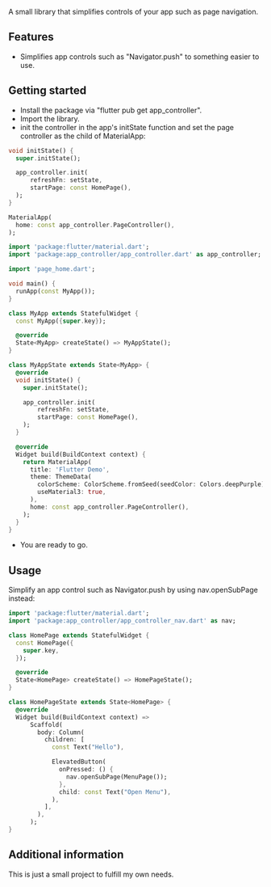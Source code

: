 A small library that simplifies controls of your app such as page navigation.

## Features

- Simplifies app controls such as "Navigator.push" to something easier to use.

## Getting started

- Install the package via "flutter pub get app_controller".
- Import the library.
- init the controller in the app's initState function and set the page controller as the child of MaterialApp:
```dart
void initState() {
  super.initState();

  app_controller.init(
      refreshFn: setState,
      startPage: const HomePage(),
  );
}
```

```dart
MaterialApp(
  home: const app_controller.PageController(),
);
```

```dart
import 'package:flutter/material.dart';
import 'package:app_controller/app_controller.dart' as app_controller;

import 'page_home.dart';

void main() {
  runApp(const MyApp());
}

class MyApp extends StatefulWidget {
  const MyApp({super.key});

  @override
  State<MyApp> createState() => MyAppState();
}

class MyAppState extends State<MyApp> {
  @override
  void initState() {
    super.initState();

    app_controller.init(
        refreshFn: setState,
        startPage: const HomePage(),
    );
  }

  @override
  Widget build(BuildContext context) {
    return MaterialApp(
      title: 'Flutter Demo',
      theme: ThemeData(
        colorScheme: ColorScheme.fromSeed(seedColor: Colors.deepPurple),
        useMaterial3: true,
      ),
      home: const app_controller.PageController(),
    );
  }
}
```

- You are ready to go.

## Usage

Simplify an app control such as Navigator.push by using nav.openSubPage instead: 
```dart
import 'package:flutter/material.dart';
import 'package:app_controller/app_controller_nav.dart' as nav;

class HomePage extends StatefulWidget {
  const HomePage({
    super.key,
  });

  @override
  State<HomePage> createState() => HomePageState();
}

class HomePageState extends State<HomePage> {
  @override
  Widget build(BuildContext context) =>
      Scaffold(
        body: Column(
          children: [
            const Text("Hello"),

            ElevatedButton(
              onPressed: () {
                nav.openSubPage(MenuPage());
              },
              child: const Text("Open Menu"),
            ),
          ],
        ),
      );
}
```

## Additional information

This is just a small project to fulfill my own needs.
